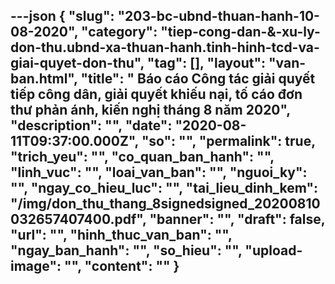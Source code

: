---json
{
    "slug": "203-bc-ubnd-thuan-hanh-10-08-2020",
    "category": "tiep-cong-dan-&-xu-ly-don-thu.ubnd-xa-thuan-hanh.tinh-hinh-tcd-va-giai-quyet-don-thu",
    "tag": [],
    "layout": "van-ban.html",
    "title": " Báo cáo Công tác giải quyết tiếp công dân, giải quyết khiếu nại, tố cáo đơn thư phản ánh, kiến nghị tháng 8 năm 2020",
    "description": "",
    "date": "2020-08-11T09:37:00.000Z",
    "so": "",
    "permalink": true,
    "trich_yeu": "",
    "co_quan_ban_hanh": "",
    "linh_vuc": "",
    "loai_van_ban": "",
    "nguoi_ky": "",
    "ngay_co_hieu_luc": "",
    "tai_lieu_dinh_kem": "/img/don_thu_thang_8signedsigned_20200810032657407400.pdf",
    "banner": "",
    "draft": false,
    "url": "",
    "hinh_thuc_van_ban": "",
    "ngay_ban_hanh": "",
    "so_hieu": "",
    "upload-image": "",
    "__content__": ""
}
---
